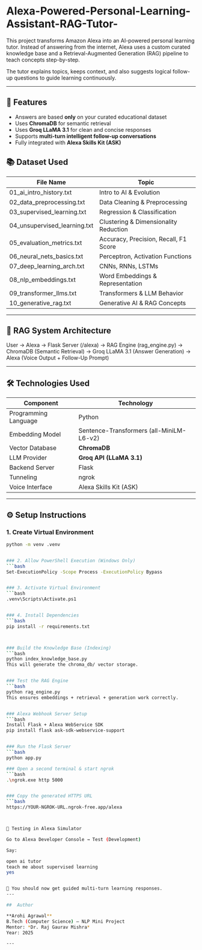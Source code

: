 # Alexa-Powered-Personal-Learning-Assistant-RAG-Tutor-

This project transforms Amazon Alexa into an AI-powered personal learning tutor.
Instead of answering from the internet, Alexa uses a custom curated knowledge base and a Retrieval-Augmented Generation (RAG) pipeline to teach concepts step-by-step.

The tutor explains topics, keeps context, and also suggests logical follow-up questions to guide learning continuously.

---

## 🚀 Features
- Answers are based **only** on your curated educational dataset
- Uses **ChromaDB** for semantic retrieval
- Uses **Groq LLaMA 3.1** for clean and concise responses
- Supports **multi-turn intelligent follow-up conversations**
- Fully integrated with **Alexa Skills Kit (ASK)**

## 📚 Dataset Used

| File Name | Topic |
|----------|--------|
| 01_ai_intro_history.txt | Intro to AI & Evolution |
| 02_data_preprocessing.txt | Data Cleaning & Preprocessing |
| 03_supervised_learning.txt | Regression & Classification |
| 04_unsupervised_learning.txt | Clustering & Dimensionality Reduction |
| 05_evaluation_metrics.txt | Accuracy, Precision, Recall, F1 Score |
| 06_neural_nets_basics.txt | Perceptron, Activation Functions |
| 07_deep_learning_arch.txt | CNNs, RNNs, LSTMs |
| 08_nlp_embeddings.txt | Word Embeddings & Representation |
| 09_transformer_llms.txt | Transformers & LLM Behavior |
| 10_generative_rag.txt | Generative AI & RAG Concepts |

---

## 🧠 RAG System Architecture
User → Alexa → Flask Server (/alexa)
→ RAG Engine (rag_engine.py)
→ ChromaDB (Semantic Retrieval)
→ Groq LLaMA 3.1 (Answer Generation)
→ Alexa (Voice Output + Follow-Up Prompt)

---

## 🛠️ Technologies Used

| Component | Technology |
|----------|------------|
| Programming Language | Python |
| Embedding Model | Sentence-Transformers (all-MiniLM-L6-v2) |
| Vector Database | **ChromaDB** |
| LLM Provider | **Groq API (LLaMA 3.1)** |
| Backend Server | Flask |
| Tunneling | ngrok |
| Voice Interface | Alexa Skills Kit (ASK) |

---


## ⚙️ Setup Instructions

### 1. Create Virtual Environment
```bash
python -m venv .venv


### 2. Allow PowerShell Execution (Windows Only)
```bash
Set-ExecutionPolicy -Scope Process -ExecutionPolicy Bypass


### 3. Activate Virtual Environment
```bash
.venv\Scripts\Activate.ps1


### 4. Install Dependencies
```bash
pip install -r requirements.txt



### Build the Knowledge Base (Indexing)
```bash
python index_knowledge_base.py
This will generate the chroma_db/ vector storage.


### Test the RAG Engine
```bash
python rag_engine.py
This ensures embeddings + retrieval + generation work correctly.


### Alexa Webhook Server Setup
```bash
Install Flask + Alexa WebService SDK
pip install flask ask-sdk-webservice-support


### Run the Flask Server
```bash
python app.py

### Open a second terminal & start ngrok
```bash
.\ngrok.exe http 5000


### Copy the generated HTTPS URL
```bash
https://YOUR-NGROK-URL.ngrok-free.app/alexa



🧪 Testing in Alexa Simulator

Go to Alexa Developer Console → Test (Development)

Say:

open ai tutor
teach me about supervised learning
yes


🎯 You should now get guided multi-turn learning responses.
---

##  Author

**Arohi Agrawal**  
B.Tech (Computer Science) — NLP Mini Project  
Mentor: *Dr. Raj Gaurav Mishra*  
Year: 2025  

---
